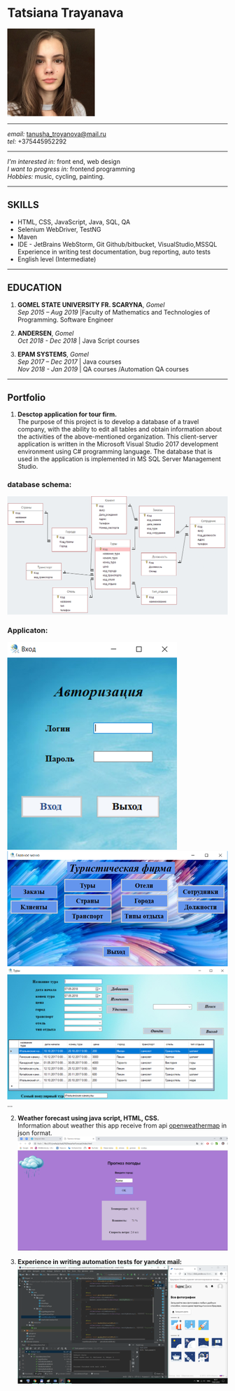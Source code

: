 # **Tatsiana Trayanava**

<img src="images/IMG_0303.JPG" width="200">

---------------------------------

*email:* tanusha_troyanova@mail.ru\
*tel:*  +375445952292

---------------------------------

*I'm interested in:* front end, web design\
*I want to progress in:* frontend programming\
*Hobbies:* music, cycling, painting.

------------------------------------
## **SKILLS**

- HTML, CSS, JavaScript, Java, SQL, QA 
- Selenium WebDriver, TestNG
- Maven
- IDE - JetBrains WebStorm, Git Github/bitbucket, VisualStudio,MSSQL Experience in writing test documentation, bug reporting, auto tests
- English level (Intermediate)

-------------------------------------
## **EDUCATION**

1. **GOMEL STATE UNIVERSITY FR. SCARYNA**, *Gomel* \
*Sep 2015 – Aug 2019* |Faculty of Mathematics and Technologies of Programming. Software Engineer

2. **ANDERSEN**, *Gomel*    
*Oct 2018  - Dec 2018* | Java Script courses

3. **EPAM SYSTEMS**, *Gomel*  
*Sep 2017 – Dec 2017* | Java courses    
*Nov 2018 - Jan 2019* | QA courses /Automation QA courses

--------------------------------------------
## **Portfolio**

1. **Desctop application for tour firm.**\
The purpose of this project is to develop a database of a travel company, with the ability to edit all tables and obtain information about the activities of the above-mentioned organization. This client-server application is written in the Microsoft Visual Studio 2017 development environment using C# programming language. The database that is used in the application is implemented in MS SQL Server Management Studio.   
### database schema:
![database shema](images/2.png)
### Applicaton:
![entry form](images/3.png)
![main menu](images/4.png)
![tours form](images/5.png)
...

2. **Weather forecast using java script, HTML, CSS.**\
Information about weather this app receive from api [openweathermap](https://openweathermap.org/) in json format.
![weather forecast](images/6.png)

3. **Experience in writing automation tests for yandex mail:**
![autotests](images/7.png)